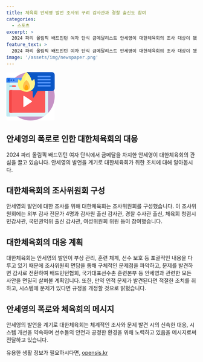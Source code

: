 ```yaml
---
title: 체육회 안세영 발언 조사위 꾸려 감사관과 경찰 출신도 참여
categories:
  - 스포츠
excerpt: >
  2024 파리 올림픽 배드민턴 여자 단식 금메달리스트 안세영이 대한체육회의 조사 대상이 됐다. 안세영은 폭탄 발언으로 염려를 샀는데, 대한체육회는 외부 감사 전문가 4명을 포함한 조사위원회를 꾸려 사안을 조사하기로 했다. 부상 관리, 훈련 체계, 선수 보호 등을 포괄하는 안세영의 발언에 대한 진상조사가 이뤄지며, 발견된 문제는 규정 개정 등으로 대응할 예정이다.
feature_text: >
  2024 파리 올림픽 배드민턴 여자 단식 금메달리스트 안세영이 대한체육회의 조사 대상이 됐다. 안세영은 폭탄 발언으로 염려를 샀는데, 대한체육회는 외부 감사 전문가 4명을 포함한 조사위원회를 꾸려 사안을 조사하기로 했다. 부상 관리, 훈련 체계, 선수 보호 등을 포괄하는 안세영의 발언에 대한 진상조사가 이뤄지며, 발견된 문제는 규정 개정 등으로 대응할 예정이다.
image: '/assets/img/newspaper.png'
---
```


<p><img src="/assets/img/news.png" alt="rentncar 속보" /></p>

<h2 data-ke-size="size26">안세영의 폭로로 인한 대한체육회의 대응</h2>

<p data-ke-size="size16">2024 파리 올림픽 배드민턴 여자 단식에서 금메달을 차지한 안세영이 대한체육회의 관심을 끌고 있습니다. 안세영의 발언을 계기로 대한체육회가 취한 조치에 대해 알아봅시다.</p>

<h2>대한체육회의 조사위원회 구성</h2>

<p data-ke-size="size16">안세영의 발언에 대한 조사를 위해 대한체육회는 조사위원회를 구성했습니다. 이 조사위원회에는 외부 감사 전문가 4명과 감사원 출신 감사관, 경찰 수사관 출신, 체육회 청렴시민감사관, 국민권익위 출신 감사관, 여성위원회 위원 등이 참여했습니다.</p>

<h2>대한체육회의 대응 계획</h2>

<p data-ke-size="size16">대한체육회는 안세영의 발언이 부상 관리, 훈련 체계, 선수 보호 등 포괄적인 내용을 다루고 있기 때문에 조사위원회 면담을 통해 구체적인 문제점을 파악하고, 문제를 발견하면 감사로 전환하여 배드민턴협회, 국가대표선수촌 훈련본부 등 안세영과 관련한 모든 사안을 면밀히 살펴볼 계획입니다. 또한, 만약 인적 문제가 발견된다면 적절한 조치를 취하고, 시스템에 문제가 있다면 규정을 개정할 것으로 밝혔습니다.</p>

<h2>안세영의 폭로와 체육회의 메시지</h2>

<p data-ke-size="size16">안세영의 발언을 계기로 대한체육회는 체계적인 조사와 문제 발견 시의 신속한 대응, 시스템 개선을 약속하며 선수들의 안전과 공정한 환경을 위해 노력하고 있음을 메시지로써 전달하고 있습니다.</p>
유용한 생활 정보가 필요하시다면, <a href="https://opensis.kr" rel="dofollow">opensis.kr</a>


